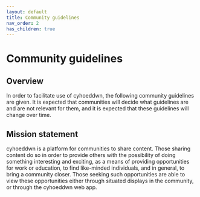 ```yaml
---
layout: default
title: Community guidelines
nav_order: 2
has_children: true
---
```


# Community guidelines

## Overview

In order to facilitate use of cyhoeddwn, the following community guidelines are given. It is expected that communities will decide what guidelines are and are not relevant for them, and it is expected that these guidelines will change over time.

## Mission statement

cyhoeddwn is a platform for communities to share content. Those sharing content do so in order to provide others with the possibility of doing something interesting and exciting, as a means of providing opportunities for work or education, to find like-minded individuals, and in general, to bring a community closer. Those seeking such opportunities are able to view these opportunities either through situated displays in the community, or through the cyhoeddwn web app.

